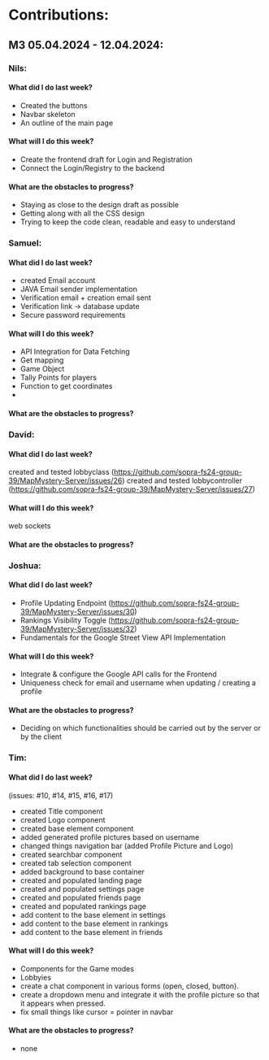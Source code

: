 # Contributions:
## M3 05.04.2024 - 12.04.2024:
### Nils:
#### What did I do last week?
- Created the buttons
- Navbar skeleton
- An outline of the main page
#### What will I do this week?
- Create the frontend draft for Login and Registration
- Connect the Login/Registry to the backend
#### What are the obstacles to progress?
- Staying as close to the design draft as possible
- Getting along with all the CSS design
- Trying to keep the code clean, readable and easy to understand
### Samuel:
#### What did I do last week?
- created Email account
- JAVA Email sender implementation
- Verification email + creation email sent
- Verification link -> database update
- Secure password requirements
#### What will I do this week?
- API Integration for Data Fetching
- Get mapping
- Game Object
- Tally Points for players
- Function to get coordinates
-  
#### What are the obstacles to progress?
### David:
#### What did I do last week?
created and tested lobbyclass (https://github.com/sopra-fs24-group-39/MapMystery-Server/issues/26)
created and tested lobbycontroller (https://github.com/sopra-fs24-group-39/MapMystery-Server/issues/27)
#### What will I do this week?
web sockets
#### What are the obstacles to progress?
### Joshua:
#### What did I do last week?
- Profile Updating Endpoint  (https://github.com/sopra-fs24-group-39/MapMystery-Server/issues/30)
- Rankings Visibility Toggle (https://github.com/sopra-fs24-group-39/MapMystery-Server/issues/32)
- Fundamentals for the Google Street View API Implementation
#### What will I do this week?
- Integrate & configure the Google API calls for the Frontend    
- Uniqueness check for email and username when updating / creating a profile
#### What are the obstacles to progress?
- Deciding on which functionalities should be carried out by the server or by the client
### Tim:
#### What did I do last week?
(issues: #10, #14, #15, #16, #17)
- created Title component
- created Logo component
- created base element component
- added generated profile pictures based on username
- changed things navigation bar (added Profile Picture and Logo)
- created searchbar component
- created tab selection component
- added background to base container
- created and populated landing page
- created and populated settings page
- created and populated friends page
- created and populated rankings page
- add content to the base element in settings
- add content to the base element in rankings
- add content to the base element in friends
#### What will I do this week?
- Components for the Game modes
- Lobbyies
- create a chat component in various forms (open, closed, button).
- create a dropdown menu and integrate it with the profile picture so that it appears when pressed.
- fix small things like cursor = pointer in navbar
#### What are the obstacles to progress?
- none
